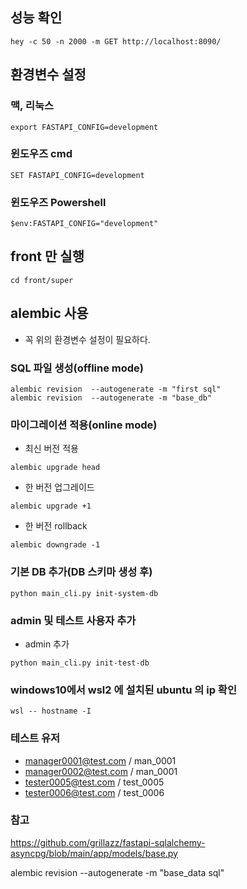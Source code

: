 ## 성능 확인

```
hey -c 50 -n 2000 -m GET http://localhost:8090/
```

## 환경변수 설정

### 맥, 리눅스

```
export FASTAPI_CONFIG=development
```

### 윈도우즈 cmd

```
SET FASTAPI_CONFIG=development
```

### 윈도우즈 Powershell

```
$env:FASTAPI_CONFIG="development"
```


## front 만 실행

```
cd front/super
```

## alembic 사용
* 꼭 위의 환경변수 설정이 필요하다.


### SQL 파일 생성(offline mode)

```
alembic revision  --autogenerate -m "first sql"
alembic revision  --autogenerate -m "base_db"
```


### 마이그레이션 적용(online mode)

* 최신 버전 적용
```
alembic upgrade head
```

* 한 버전 업그레이드
```
alembic upgrade +1
```

* 한 버전 rollback
```
alembic downgrade -1
```

### 기본 DB 추가(DB 스키마 생성 후)
```
python main_cli.py init-system-db
```

### admin 및 테스트 사용자 추가
* admin 추가

```
python main_cli.py init-test-db
```




### windows10에서 wsl2 에 설치된 ubuntu 의 ip 확인

```
wsl -- hostname -I
```


### 테스트 유저
* manager0001@test.com    /   man_0001
* manager0002@test.com    /   man_0001
* tester0005@test.com   /   test_0005
* tester0006@test.com   /   test_0006



### 참고
https://github.com/grillazz/fastapi-sqlalchemy-asyncpg/blob/main/app/models/base.py




alembic revision  --autogenerate -m "base_data sql"

